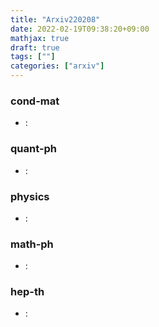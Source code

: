 ```yaml
---
title: "Arxiv220208"
date: 2022-02-19T09:38:20+09:00
mathjax: true
draft: true
tags: [""]
categories: ["arxiv"]
---
```

### cond-mat
- []():  


### quant-ph
- []():  


### physics
- []():  


### math-ph
- []():  


### hep-th
- []():  
